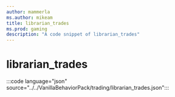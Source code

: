 ```yaml
---
author: mammerla
ms.author: mikeam
title: librarian_trades
ms.prod: gaming
description: "A code snippet of librarian_trades"
---
```


# librarian_trades

:::code language="json" source="../../VanillaBehaviorPack/trading/librarian_trades.json":::
